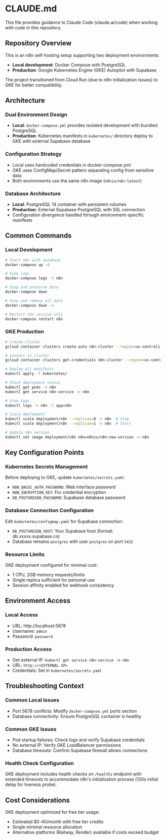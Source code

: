 # CLAUDE.md

This file provides guidance to Claude Code (claude.ai/code) when working with code in this repository.

## Repository Overview

This is an n8n self-hosting setup supporting two deployment environments:
- **Local development**: Docker Compose with PostgreSQL
- **Production**: Google Kubernetes Engine (GKE) Autopilot with Supabase

The project transitioned from Cloud Run (due to n8n initialization issues) to GKE for better compatibility.

## Architecture

### Dual Environment Design
- **Local**: `docker-compose.yml` provides isolated development with bundled PostgreSQL
- **Production**: Kubernetes manifests in `kubernetes/` directory deploy to GKE with external Supabase database

### Configuration Strategy
- Local uses hardcoded credentials in docker-compose.yml
- GKE uses ConfigMap/Secret pattern separating config from sensitive data
- Both environments use the same n8n image (`n8nio/n8n:latest`)

### Database Architecture
- **Local**: PostgreSQL 14 container with persistent volumes
- **Production**: External Supabase PostgreSQL with SSL connection
- Configuration divergence handled through environment-specific manifests

## Common Commands

### Local Development
```bash
# Start n8n with database
docker-compose up -d

# View logs
docker-compose logs -f n8n

# Stop and preserve data
docker-compose down

# Stop and remove all data
docker-compose down -v

# Restart n8n service only
docker-compose restart n8n
```

### GKE Production
```bash
# Create cluster
gcloud container clusters create-auto n8n-cluster --region=us-central1 --release-channel=regular

# Connect to cluster
gcloud container clusters get-credentials n8n-cluster --region=us-central1

# Deploy all manifests
kubectl apply -f kubernetes/

# Check deployment status
kubectl get pods -n n8n
kubectl get service n8n-service -n n8n

# View logs
kubectl logs -n n8n -l app=n8n

# Scale deployment
kubectl scale deployment/n8n --replicas=0 -n n8n  # Stop
kubectl scale deployment/n8n --replicas=1 -n n8n  # Start

# Update n8n version
kubectl set image deployment/n8n n8n=n8nio/n8n:new-version -n n8n
```

## Key Configuration Points

### Kubernetes Secrets Management
Before deploying to GKE, update `kubernetes/secrets.yaml`:
- `N8N_BASIC_AUTH_PASSWORD`: Web interface password
- `N8N_ENCRYPTION_KEY`: For credential encryption
- `DB_POSTGRESDB_PASSWORD`: Supabase database password

### Database Connection Configuration
Edit `kubernetes/configmap.yaml` for Supabase connection:
- `DB_POSTGRESDB_HOST`: Your Supabase host (format: db.xxxxx.supabase.co)
- Database remains `postgres` with user `postgres` on port `5432`

### Resource Limits
GKE deployment configured for minimal cost:
- 1 CPU, 2GB memory requests/limits
- Single replica sufficient for personal use
- Session affinity enabled for webhook consistency

## Environment Access

### Local Access
- URL: http://localhost:5678
- Username: `admin`
- Password: `password`

### Production Access
- Get external IP: `kubectl get service n8n-service -n n8n`
- URL: `http://<EXTERNAL-IP>`
- Credentials: Set in `kubernetes/secrets.yaml`

## Troubleshooting Context

### Common Local Issues
- Port 5678 conflicts: Modify `docker-compose.yml` ports section
- Database connectivity: Ensure PostgreSQL container is healthy

### Common GKE Issues
- Pod startup failures: Check logs and verify Supabase credentials
- No external IP: Verify GKE LoadBalancer permissions
- Database timeouts: Confirm Supabase firewall allows connections

### Health Check Configuration
GKE deployment includes health checks on `/healthz` endpoint with extended timeouts to accommodate n8n's initialization process (120s initial delay for liveness probe).

## Cost Considerations

GKE deployment optimized for free tier usage:
- Estimated $0-40/month with free tier credits
- Single minimal resource allocation
- Alternative platforms (Railway, Render) available if costs exceed budget